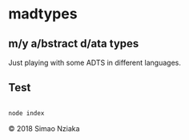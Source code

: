 # madtypes
## m/y a/bstract d/ata types

Just playing with some ADTS in different languages.

## Test

```bash

node index
```

&copy; 2018 Simao Nziaka

